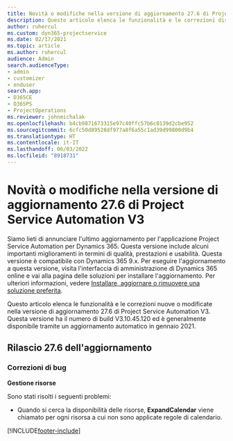 ```yaml
---
title: Novità o modifiche nella versione di aggiornamento 27.6 di Project Service Automation aggiornamento rapido V3
description: Questo articolo elenca le funzionalità e le correzioni disponibili nella versione hotfix di aggiornamento 27.6 di Project Service Automation V3.
author: ruhercul
ms.custom: dyn365-projectservice
ms.date: 02/17/2021
ms.topic: article
ms.author: ruhercul
audience: Admin
search.audienceType:
- admin
- customizer
- enduser
search.app:
- D365CE
- D365PS
- ProjectOperations
ms.reviewer: johnmichalak
ms.openlocfilehash: b4cb9871673315e97c40ffc57b6c0139d2cbe952
ms.sourcegitcommit: 6cfc50d89528df977a8f6a55c1ad39d99800d9b4
ms.translationtype: HT
ms.contentlocale: it-IT
ms.lasthandoff: 06/03/2022
ms.locfileid: "8918731"
---
```

# <a name="whats-new-or-changed-in-project-service-automation-update-release-276-v3"></a>Novità o modifiche nella versione di aggiornamento 27.6 di Project Service Automation V3

Siamo lieti di annunciare l'ultimo aggiornamento per l'applicazione Project Service Automation per Dynamics 365. Questa versione include alcuni importanti miglioramenti in termini di qualità, prestazioni e usabilità. Questa versione è compatibile con Dynamics 365 9.x. Per eseguire l'aggiornamento a questa versione, visita l'interfaccia di amministrazione di Dynamics 365 online e vai alla pagina delle soluzioni per installare l'aggiornamento. Per ulteriori informazioni, vedere [Installare, aggiornare o rimuovere una soluzione preferita](/power-platform/admin/install-remove-preferred-solution).

Questo articolo elenca le funzionalità e le correzioni nuove o modificate nella versione di aggiornamento 27.6 di Project Service Automation V3. Questa versione ha il numero di build V3.10.45.120 ed è generalmente disponibile tramite un aggiornamento automatico in gennaio 2021.

## <a name="update-release-276"></a>Rilascio 27.6 dell'aggiornamento

### <a name="bug-fixes"></a>Correzioni di bug


**Gestione risorse**

Sono stati risolti i seguenti problemi:

- Quando si cerca la disponibilità delle risorse, **ExpandCalendar** viene chiamato per ogni risorsa a cui non sono applicate regole di calendario.


[!INCLUDE[footer-include](../includes/footer-banner.md)]
